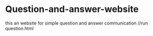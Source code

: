 # Question-and-answer-website 
this an website for simple question and answer communication 
//run question.html 
